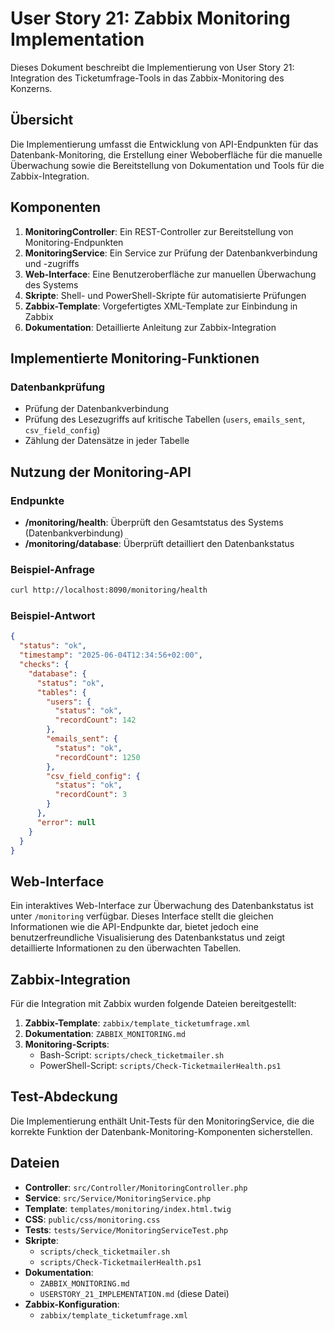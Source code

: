 # User Story 21: Zabbix Monitoring Implementation

Dieses Dokument beschreibt die Implementierung von User Story 21: Integration des Ticketumfrage-Tools in das Zabbix-Monitoring des Konzerns.

## Übersicht

Die Implementierung umfasst die Entwicklung von API-Endpunkten für das Datenbank-Monitoring, die Erstellung einer Weboberfläche für die manuelle Überwachung sowie die Bereitstellung von Dokumentation und Tools für die Zabbix-Integration.

## Komponenten

1. **MonitoringController**: Ein REST-Controller zur Bereitstellung von Monitoring-Endpunkten
2. **MonitoringService**: Ein Service zur Prüfung der Datenbankverbindung und -zugriffs
3. **Web-Interface**: Eine Benutzeroberfläche zur manuellen Überwachung des Systems
4. **Skripte**: Shell- und PowerShell-Skripte für automatisierte Prüfungen
5. **Zabbix-Template**: Vorgefertigtes XML-Template zur Einbindung in Zabbix
6. **Dokumentation**: Detaillierte Anleitung zur Zabbix-Integration

## Implementierte Monitoring-Funktionen

### Datenbankprüfung

- Prüfung der Datenbankverbindung
- Prüfung des Lesezugriffs auf kritische Tabellen (`users`, `emails_sent`, `csv_field_config`)
- Zählung der Datensätze in jeder Tabelle

## Nutzung der Monitoring-API

### Endpunkte

- **/monitoring/health**: Überprüft den Gesamtstatus des Systems (Datenbankverbindung)
- **/monitoring/database**: Überprüft detailliert den Datenbankstatus

### Beispiel-Anfrage

```bash
curl http://localhost:8090/monitoring/health
```

### Beispiel-Antwort

```json
{
  "status": "ok",
  "timestamp": "2025-06-04T12:34:56+02:00",
  "checks": {
    "database": {
      "status": "ok",
      "tables": {
        "users": {
          "status": "ok",
          "recordCount": 142
        },
        "emails_sent": {
          "status": "ok",
          "recordCount": 1250
        },
        "csv_field_config": {
          "status": "ok",
          "recordCount": 3
        }
      },
      "error": null
    }
  }
}
```

## Web-Interface

Ein interaktives Web-Interface zur Überwachung des Datenbankstatus ist unter `/monitoring` verfügbar. Dieses Interface stellt die gleichen Informationen wie die API-Endpunkte dar, bietet jedoch eine benutzerfreundliche Visualisierung des Datenbankstatus und zeigt detaillierte Informationen zu den überwachten Tabellen.

## Zabbix-Integration

Für die Integration mit Zabbix wurden folgende Dateien bereitgestellt:

1. **Zabbix-Template**: `zabbix/template_ticketumfrage.xml`
2. **Dokumentation**: `ZABBIX_MONITORING.md`
3. **Monitoring-Scripts**:
   - Bash-Script: `scripts/check_ticketmailer.sh`
   - PowerShell-Script: `scripts/Check-TicketmailerHealth.ps1`

## Test-Abdeckung

Die Implementierung enthält Unit-Tests für den MonitoringService, die die korrekte Funktion der Datenbank-Monitoring-Komponenten sicherstellen.

## Dateien

- **Controller**: `src/Controller/MonitoringController.php`
- **Service**: `src/Service/MonitoringService.php`
- **Template**: `templates/monitoring/index.html.twig`
- **CSS**: `public/css/monitoring.css`
- **Tests**: `tests/Service/MonitoringServiceTest.php`
- **Skripte**:
  - `scripts/check_ticketmailer.sh`
  - `scripts/Check-TicketmailerHealth.ps1`
- **Dokumentation**:
  - `ZABBIX_MONITORING.md`
  - `USERSTORY_21_IMPLEMENTATION.md` (diese Datei)
- **Zabbix-Konfiguration**:
  - `zabbix/template_ticketumfrage.xml`
